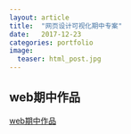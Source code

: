 ```yaml
---
layout: article 
title:  "网页设计可视化期中专案"
date:   2017-12-23
categories: portfolio
image:
  teaser: html_post.jpg
---
```

web期中作品
---
[web期中作品](https://690244957.github.io/portfolio/web_mid_%20term_work/)	